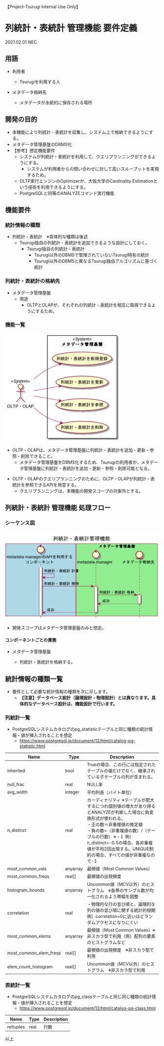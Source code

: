 【Project-Tsurugi Internal Use Only】

# 列統計・表統計 管理機能 要件定義

2021.02.01 NEC



## 用語

* 利用者

  * Tsurugiを利用する人

* メタデータ格納先

  * メタデータが永続的に保存される場所

    

## 開発の目的

* 本機能により列統計・表統計を収集し、システム上で格納できるようにする。
* メタデータ管理基盤のDBMS化
* 【参考】想定機能要件
  * システムが列統計・表統計を利用して、クエリプランニングができるようにする。
    * システムが利用者からの問い合わせに対して高いスループットを実現するため。
  * OLTP実行エンジンのOptimizerが、大阪大学のCardinality Estimationという技術を利用できるようにする。
  * PostgreSQLと同等のANALYZEコマンド実行機能



## 機能要件

### 統計情報の種類

* 列統計・表統計　※具体的な種類は後述
  * Tsurugi独自の列統計・表統計を追加できるような設計にしておく。
    * Tsurugi独自の列統計・表統計
      * Tsurugi以外のDBMSで管理されていないTsurugi特有の統計
      * Tsurugi以外のDBMSと異なるTsurugi独自アルゴリズムに基づく統計



### 列統計・表統計の格納先

* メタデータ管理基盤
  * 用途
    * OLTPとOLAPが、それぞれの列統計・表統計を相互に取得できるようにするため。


### 機能一覧

![](./out/uml/usecase/usecase.png)

- OLTP・OLAPは、メタデータ管理基盤に列統計・表統計を追加・更新・参照・削除できること。
  - メタデータ管理基盤をDBMS化するため、Tsurugiの利用者が、メタデータ管理基盤に列統計・表統計を追加・更新・参照・削除可能となる。

* OLTP・OLAPのクエリプランニングのために、OLTP・OLAPが列統計・表統計を参照できるAPIを用意する。
  * クエリプランニングは、本機能の開発スコープの対象外とする。



## 列統計・表統計 管理機能 処理フロー

### シーケンス図

![](./out/uml/sequence_overview/列統計・表統計管理機能.png)

* 開発スコープはメタデータ管理基盤のみと想定。

#### コンポーネントごとの責務

* メタデータ管理基盤
  
  * 列統計・表統計を格納する。



## 統計情報の種類一覧

* 要件として必要な統計情報の種類を次に示します。
  * **【注意】データベース設計（論理設計・物理設計）とは異なります。具体的なデータベース設計は、機能設計で行います。**



### 列統計一覧

* PostgreSQLシステムカタログのpg_statisticテーブルと同じ種類の統計情報・値が挿入されることを想定
  * https://www.postgresql.jp/document/12/html/catalog-pg-statistic.html

| **Name**               | **Type** | **Description**                                              |
| ---------------------- | -------- | ------------------------------------------------------------ |
| inherited              | bool     | Trueの場合、この行には指定されたテーブルの値だけでなく、継承されている子テーブルの列が含まれる。 |
| null_frac              | real     | NULL率                                                       |
| avg_width              | integer  | 平均列長（バイト単位）                                       |
| n_distinct             | real     | カーディナリティ  ※テーブルが肥大するにつれ個別値の増大があり得るとANALYZEが判断した場合に負変換形式が使われる。  <br />・正の数＝非重複値の推定値  <br />・負の数=（非重複値の数）/（テーブルの行数）＊-１  例）n_distinct=-0.5の場合、各非重複値が平均2回出現する。UNIQUE制約の場合、すべての値が非重複なので-1 |
| most_common_vals       | anyarray | 最頻値（Most  Common Values）                                |
| most_common_freqs      | real[]   | 最頻値の出現頻度                                             |
| histogram_bounds       | anyarray | Uncommon値（MCV以外）のヒストグラム　※各帯のサンプル数が均一化されるよう帯幅を調整 |
| correlation            | real     | ・物理的な行の並び順と、論理的な列の値の並び順に関する統計的相関  例）correlation=0に近いほどランダムアクセスになりにくい |
| most_common_elems      | anyarray | 最頻値（Most Common Values）※非スカラ型で利用（例）配列の要素のヒストグラムなど |
| most_common_elem_freqs | real[]   | 最頻値の出現頻度　※非スカラ型で利用                          |
| elem_count_histogram   | real[]   | Uncommon値（MCV以外）のヒストグラム　※非スカラ型で利用       |



### 表統計一覧

* PostgreSQLシステムカタログのpg_classテーブルと同じ同じ種類の統計情報・値が挿入されることを想定
  * https://www.postgresql.jp/document/12/html/catalog-pg-class.html

| **Name**  | **Type** | **Description** |
| --------- | -------- | --------------- |
| reltuples | real     | 行数            |



以上
